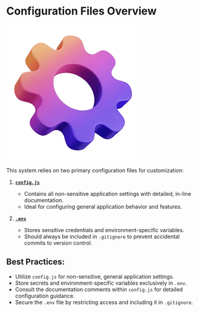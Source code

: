 # **Configuration Files Overview**

![settings](../images/settings.png)

This system relies on two primary configuration files for customization:  

1. **[`config.js`](https://github.com/miroslavpejic85/mirotalkbro/blob/main/public/js/config.js)**  
   - Contains all non-sensitive application settings with detailed, in-line documentation.  
   - Ideal for configuring general application behavior and features.  

2. **[`.env`](https://github.com/miroslavpejic85/mirotalkbro/blob/main/.env.template)**  
   - Stores sensitive credentials and environment-specific variables.  
   - Should always be included in `.gitignore` to prevent accidental commits to version control.  

## **Best Practices:**  
- Utilize `config.js` for non-sensitive, general application settings.  
- Store secrets and environment-specific variables exclusively in `.env`.  
- Consult the documentation comments within `config.js` for detailed configuration guidance.  
- Secure the `.env` file by restricting access and including it in `.gitignore`.